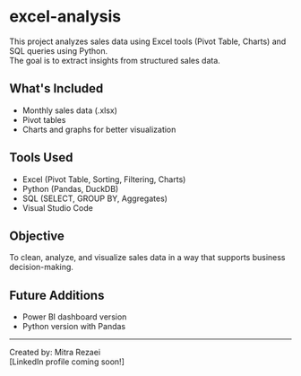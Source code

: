 # excel-analysis
This project analyzes sales data using Excel tools (Pivot Table, Charts) and SQL queries using Python.  
The goal is to extract insights from structured sales data.

## What's Included
- Monthly sales data (.xlsx)
- Pivot tables
- Charts and graphs for better visualization

## Tools Used
- Excel (Pivot Table, Sorting, Filtering, Charts)
- Python (Pandas, DuckDB)
- SQL (SELECT, GROUP BY, Aggregates)
- Visual Studio Code

## Objective
To clean, analyze, and visualize sales data in a way that supports business decision-making.

## Future Additions
- Power BI dashboard version
- Python version with Pandas

---
 Created by: Mitra Rezaei  
 [LinkedIn profile coming soon!]
